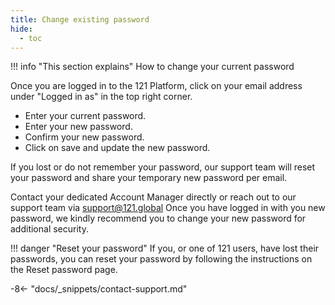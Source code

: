 ```yaml
---
title: Change existing password
hide:
  - toc
---
```


!!! info "This section explains"
    How to change your current password

Once you are logged in to the 121 Platform, click on your email address under "Logged in as" in the top right corner.

- Enter your current password.
- Enter your new password.
- Confirm your new password.
- Click on save and update the new password.

If you lost or do not remember your password, our support team will reset your password and share your temporary new password per email.

Contact your dedicated Account Manager directly or reach out to our support team via <support@121.global>
Once you have logged in with you new password, we kindly recommend you to change your new password for additional security.

!!! danger "Reset your password"
    If you, or one of 121 users, have lost their passwords, you can reset your password by following the instructions on the Reset password page.

-8<- "docs/_snippets/contact-support.md"
